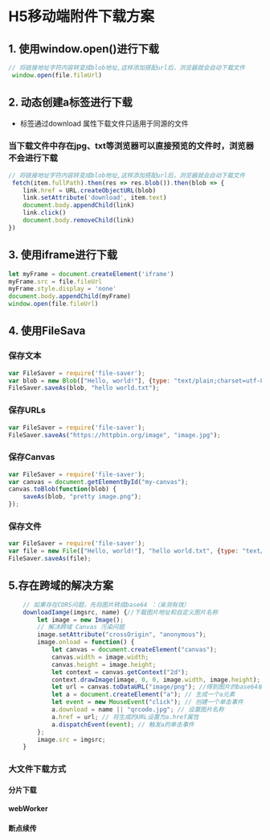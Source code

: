 # H5移动端附件下载方案

## 1. 使用window.open()进行下载
```javascript
// 将链接地址字符内容转变成blob地址,这样添加搭配url后，浏览器就会自动下载文件
 window.open(file.fileUrl)
```

## 2. 动态创建a标签进行下载
+ <a>标签通过download 属性下载文件只适用于同源的文件

### 当下载文件中存在jpg、txt等浏览器可以直接预览的文件时，浏览器不会进行下载

```javascript
// 将链接地址字符内容转变成blob地址,这样添加搭配url后，浏览器就会自动下载文件
 fetch(item.fullPath).then(res => res.blob()).then(blob => { 
    link.href = URL.createObjectURL(blob)
    link.setAttribute('download', item.text)
    document.body.appendChild(link)
    link.click()
    document.body.removeChild(link)
})
```

## 3. 使用iframe进行下载
```javascript
let myFrame = document.createElement('iframe')
myFrame.src = file.fileUrl
myFrame.style.display = 'none'
document.body.appendChild(myFrame)
window.open(file.fileUrl)
```

## 4. 使用FileSava
### 保存文本
```javascript
var FileSaver = require('file-saver');
var blob = new Blob(["Hello, world!"], {type: "text/plain;charset=utf-8"});
FileSaver.saveAs(blob, "hello world.txt");
```

### 保存URLs
```javascript
var FileSaver = require('file-saver');
FileSaver.saveAs("https://httpbin.org/image", "image.jpg");
```

### 保存Canvas
```javascript
var FileSaver = require('file-saver');
var canvas = document.getElementById("my-canvas");
canvas.toBlob(function(blob) {
    saveAs(blob, "pretty image.png");
});
```

### 保存文件
```javascript
var FileSaver = require('file-saver');
var file = new File(["Hello, world!"], "hello world.txt", {type: "text/plain;charset=utf-8"});
FileSaver.saveAs(file);
```

## 5.存在跨域的解决方案
```javascript
    // 如果存在CORS问题，先将图片转成base64 ：（亲测有效）
    downloadIamge(imgsrc, name) {//下载图片地址和自定义图片名称
        let image = new Image();
        // 解决跨域 Canvas 污染问题
        image.setAttribute("crossOrigin", "anonymous");
        image.onload = function() {
            let canvas = document.createElement("canvas");
            canvas.width = image.width;
            canvas.height = image.height;
            let context = canvas.getContext("2d");
            context.drawImage(image, 0, 0, image.width, image.height);
            let url = canvas.toDataURL("image/png"); //得到图片的base64编码数据
            let a = document.createElement("a"); // 生成一个a元素
            let event = new MouseEvent("click"); // 创建一个单击事件
            a.download = name || "qrcode.jpg"; // 设置图片名称
            a.href = url; // 将生成的URL设置为a.href属性
            a.dispatchEvent(event); // 触发a的单击事件
        };
        image.src = imgsrc;
    }

```

### 大文件下载方式

#### 分片下载


#### webWorker


#### 断点续传